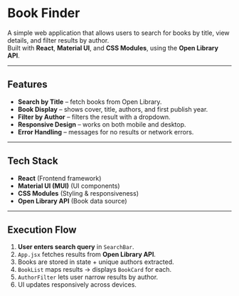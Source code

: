 # Book Finder

A simple web application that allows users to search for books by title, view details, and filter results by author.  
Built with **React**, **Material UI**, and **CSS Modules**, using the **Open Library API**.

---

##  Features
-  **Search by Title** – fetch books from Open Library.  
-  **Book Display** – shows cover, title, authors, and first publish year.  
-  **Filter by Author** – filters the  result with a dropdown.  
-  **Responsive Design** – works on both  mobile and desktop.  
-  **Error Handling** – messages for no results or network errors.  

---

##  Tech Stack
- **React** (Frontend framework)  
- **Material UI (MUI)** (UI components)  
- **CSS Modules** (Styling & responsiveness)  
- **Open Library API** (Book data source)  

---

## Execution Flow
1. **User enters search query** in `SearchBar`.  
2. `App.jsx` fetches results from **Open Library API**.  
3. Books are stored in state + unique authors extracted.  
4. `BookList` maps results → displays `BookCard` for each.  
5. `AuthorFilter` lets user narrow results by author.  
6. UI updates responsively across devices. 

